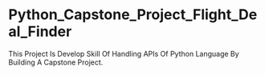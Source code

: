 # Python_Capstone_Project_Flight_Deal_Finder
This Project Is Develop Skill Of Handling APIs Of Python Language By Building A Capstone Project.

